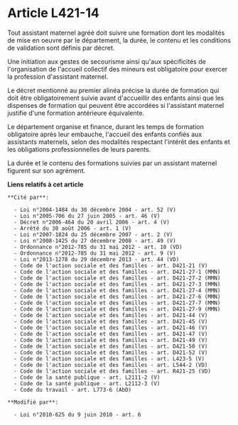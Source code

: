 # Article L421-14

Tout assistant maternel agréé doit suivre une formation dont les modalités de mise en oeuvre par le département, la durée, le
contenu et les conditions de validation sont définis par décret.

Une initiation aux gestes de secourisme ainsi qu'aux spécificités de l'organisation de l'accueil collectif des mineurs est
obligatoire pour exercer la profession d'assistant maternel. 

Le décret mentionné au premier alinéa précise la durée de formation qui doit être obligatoirement suivie avant d'accueillir
des enfants ainsi que les dispenses de formation qui peuvent être accordées si l'assistant maternel justifie d'une formation
antérieure équivalente.

Le département organise et finance, durant les temps de formation obligatoire après leur embauche, l'accueil des enfants
confiés aux assistants maternels, selon des modalités respectant l'intérêt des enfants et les obligations professionnelles de
leurs parents.

La durée et le contenu des formations suivies par un assistant maternel figurent sur son agrément.

**Liens relatifs à cet article**

	**Cité par**:

	  - Loi n°2004-1484 du 30 décembre 2004 - art. 52 (V)
	  - Loi n°2005-706 du 27 juin 2005 - art. 46 (V)
	  - Décret n°2006-464 du 20 avril 2006 - art. 4 (V)
	  - Arrêté du 30 août 2006 - art. 1 (V)
	  - Loi n°2007-1824 du 25 décembre 2007 - art. 2 (V)
	  - Loi n°2008-1425 du 27 décembre 2008 - art. 49 (V)
	  - Ordonnance n°2012-785 du 31 mai 2012 - art. 10 (VD)
	  - Ordonnance n°2012-785 du 31 mai 2012 - art. 9 (V)
	  - Loi n°2013-1278 du 29 décembre 2013 - art. 44 (VD)
	  - Code de l'action sociale et des familles - art. D421-21 (V)
	  - Code de l'action sociale et des familles - art. D421-27-1 (MMN)
	  - Code de l'action sociale et des familles - art. D421-27-2 (MMN)
	  - Code de l'action sociale et des familles - art. D421-27-3 (MMN)
	  - Code de l'action sociale et des familles - art. D421-27-4 (MMN)
	  - Code de l'action sociale et des familles - art. D421-27-6 (MMN)
	  - Code de l'action sociale et des familles - art. D421-27-7 (MMN)
	  - Code de l'action sociale et des familles - art. D421-27-9 (MMN)
	  - Code de l'action sociale et des familles - art. D421-44 (V)
	  - Code de l'action sociale et des familles - art. D421-45 (V)
	  - Code de l'action sociale et des familles - art. D421-46 (V)
	  - Code de l'action sociale et des familles - art. D421-47 (V)
	  - Code de l'action sociale et des familles - art. D421-49 (V)
	  - Code de l'action sociale et des familles - art. D421-50 (V)
	  - Code de l'action sociale et des familles - art. D421-52 (V)
	  - Code de l'action sociale et des familles - art. L423-5 (V)
	  - Code de l'action sociale et des familles - art. L544-2 (VD)
	  - Code de l'action sociale et des familles - art. R421-25 (VD)
	  - Code de la santé publique - art. L2111-2 (V)
	  - Code de la santé publique - art. L2112-3 (V)
	  - Code du travail - art. L773-6 (AbD)

	**Modifié par**:

	  - Loi n°2010-625 du 9 juin 2010 - art. 6
